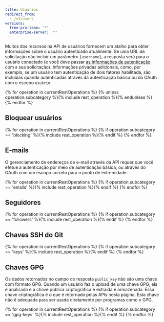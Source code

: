 ```yaml
---
title: Usuários
redirect_from:
  - /v3/users
versions:
  free-pro-team: '*'
  enterprise-server: '*'
---
```


Muitos dos recursos na API de usuários fornecem um atalho para obter informações sobre o usuário autenticado atualmente. Se uma URL de solicitação não incluir um parâmetro `{username}`, a resposta será para o usuário conectado (e você deve passar [as informações de autenticação](/rest/overview/resources-in-the-rest-api#authentication) com a sua solicitação). Informações privadas adicionais, como, por exemplo, se um usuário tem autenticação de dois fatores habilitada, são incluídas quando autenticadas através da autenticação básica ou do OAuth com o escopo `usuário`.

{% for operation in currentRestOperations %}
  {% unless operation.subcategory %}{% include rest_operation %}{% endunless %}
{% endfor %}

## Bloquear usuários

{% for operation in currentRestOperations %}
  {% if operation.subcategory == 'blocking' %}{% include rest_operation %}{% endif %}
{% endfor %}

## E-mails

O gerenciamento de endereços de e-mail através da API requer que você efetue a autenticação por meio de autenticação básica, ou através do OAuth com um escopo correto para o ponto de extremidade.

{% for operation in currentRestOperations %}
  {% if operation.subcategory == 'emails' %}{% include rest_operation %}{% endif %}
{% endfor %}

## Seguidores

{% for operation in currentRestOperations %}
  {% if operation.subcategory == 'followers' %}{% include rest_operation %}{% endif %}
{% endfor %}

## Chaves SSH do Git

{% for operation in currentRestOperations %}
  {% if operation.subcategory == 'keys' %}{% include rest_operation %}{% endif %}
{% endfor %}

## Chaves GPG

Os dados retornados no campo de resposta `public_key` não são uma chave com formato GPG. Quando um usuário faz o upload de uma chave GPG, ela é analisada e a chave pública criptográfica é extraída e armazenada. Essa chave criptográfica é o que é retornado pelas APIs nesta página. Esta chave não é adequada para ser usada diretamente por programas como o GPG.

{% for operation in currentRestOperations %}
  {% if operation.subcategory == 'gpg-keys' %}{% include rest_operation %}{% endif %}
{% endfor %}
